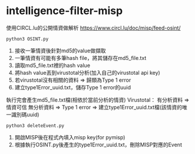 # intelligence-filter-misp

使用CIRCL.lu的公開情資做解析
https://www.circl.lu/doc/misp/feed-osint/

```
python3 OSINT.py
```
1. 接收一筆情資後針對md5的value做擷取
2. 一筆情資有可能有多筆hash file，將其儲存在md5_file.txt
3. 讀取md5_file.txt裡的hash value
4. 將hash value丟到virustotal分析(加入自己的virustotal api key)
5. 若virustotal沒有相關的資料 => 歸類為Type 1 error
6. 建立type1Error_uuid.txt，儲存Type 1 error的uuid

執行完會產生md5_file.txt檔(相依於當前分析的情資)
Virustotal：
有分析資料 => 情資可信
無分析資料 => Type 1 error => 建立type1Error_uuid.txt檔(該情資的唯一識別碼uuid)

```
python3 deleteEvent.py
```
1. 開啟MISP後在程式內填入misp key(for pymisp)
2. 根據執行OSINT.py後產生的type1Error_uuid.txt，刪除MISP對應的Event